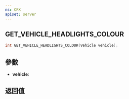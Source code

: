 ```yaml
---
ns: CFX
apiset: server
---
```

## GET_VEHICLE_HEADLIGHTS_COLOUR

```c
int GET_VEHICLE_HEADLIGHTS_COLOUR(Vehicle vehicle);
```


## 參數
* **vehicle**: 

## 返回值
